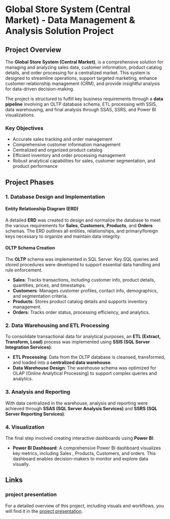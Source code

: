 # Global Store System (Central Market) - Data Management & Analysis Solution Project

## Project Overview
The **Global Store System (Central Market)**, is a comprehensive solution for managing and analyzing sales data, customer information, product catalog details, and order processing for a centralized market. This system is designed to streamline operations, support targeted marketing, enhance customer relationship management (CRM), and provide insightful analysis for data-driven decision-making.

The project is structured to fulfill key business requirements through a **data pipeline** involving an OLTP database schema, ETL processing with SSIS, data warehousing, and final analysis through SSAS, SSRS, and Power BI visualizations.

### Key Objectives
- Accurate sales tracking and order management
- Comprehensive customer information management
- Centralized and organized product catalog
- Efficient inventory and order processing management
- Robust analytical capabilities for sales, customer segmentation, and product performance

## Project Phases

### 1. Database Design and Implementation

#### Entity Relationship Diagram (ERD)
A detailed **ERD** was created to design and normalize the database to meet the various requirements for **Sales**, **Customers**, **Products**, and **Orders** schemas. The ERD outlines all entities, relationships, and primary/foreign keys necessary to organize and maintain data integrity.

#### OLTP Schema Creation
The **OLTP** schema was implemented in SQL Server. Key SQL queries and stored procedures were developed to support essential data handling and rule enforcement.
- **Sales**: Tracks transactions, including customer info, product details, quantities, prices, and timestamps.
- **Customers**: Manages customer profiles, contact info, demographics, and segmentation criteria.
- **Products**: Stores product catalog details and supports inventory management.
- **Orders**: Tracks order status, processing efficiency, and analytics.


### 2. Data Warehousing and ETL Processing

To consolidate transactional data for analytical purposes, an **ETL (Extract, Transform, Load)** process was implemented using **SSIS (SQL Server Integration Services)**:
- **ETL Processing**: Data from the OLTP database is cleansed, transformed, and loaded into a **centralized data warehouse**.
- **Data Warehouse Design**: The warehouse schema was optimized for OLAP (Online Analytical Processing) to support complex queries and analytics.


### 3. Analysis and Reporting

With data centralized in the warehouse, analysis and reporting were achieved through **SSAS (SQL Server Analysis Services)** and **SSRS (SQL Server Reporting Services)**:

### 4. Visualization

The final step involved creating interactive dashboards using **Power BI**:
- **Power BI Dashboard**: A comprehensive Power BI dashboard visualizes key metrics, including Sales , Products, Customers, and orders. This dashboard enables decision-makers to monitor and explore data visually.

## Links

### project presentation

For a detailed overview of this project, including visuals and workflows, you will find it in the [project presentation](https://www.canva.com/design/DAGRM45MfHo/uDlO_CXXwXb9-XSFldsf-A/view?utm_content=DAGRM45MfHo&utm_campaign=designshare&utm_medium=link&utm_source=editor).

